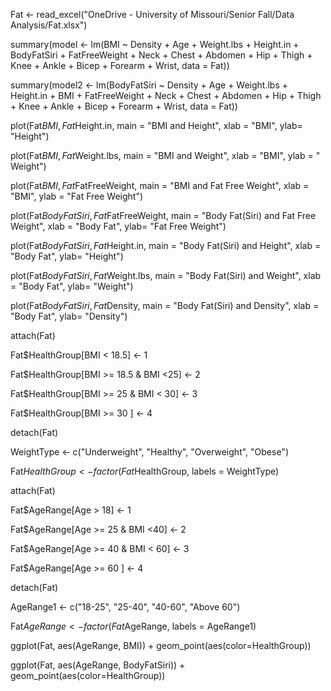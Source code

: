 Fat <- read_excel("OneDrive - University of Missouri/Senior Fall/Data Analysis/Fat.xlsx")

summary(model <- lm(BMI ~ Density + Age + 
                    Weight.lbs + Height.in + BodyFatSiri + FatFreeWeight + Neck + Chest + Abdomen + Hip + Thigh + Knee +
                    Ankle + Bicep + Forearm + Wrist, data = Fat))
                    
summary(model2 <- lm(BodyFatSiri ~ Density + Age + 
                      Weight.lbs + Height.in + BMI + FatFreeWeight + Neck + Chest + Abdomen + Hip + Thigh + Knee + 
                      Ankle + Bicep + Forearm + Wrist, data = Fat))


plot(Fat$BMI, Fat$Height.in, main = "BMI and Height", xlab = "BMI", ylab= "Height")

plot(Fat$BMI, Fat$Weight.lbs, main = "BMI and Weight", xlab = "BMI", ylab = " Weight") 

plot(Fat$BMI, Fat$FatFreeWeight, main = "BMI and Fat Free Weight", xlab = "BMI", ylab = "Fat Free Weight")


plot(Fat$BodyFatSiri, Fat$FatFreeWeight, main = "Body Fat(Siri) and Fat Free Weight", xlab = "Body Fat", ylab= "Fat Free Weight")

plot(Fat$BodyFatSiri, Fat$Height.in, main = "Body Fat(Siri) and Height", xlab = "Body Fat", ylab= "Height")

plot(Fat$BodyFatSiri, Fat$Weight.lbs, main = "Body Fat(Siri) and Weight", xlab = "Body Fat", ylab= "Weight") 

plot(Fat$BodyFatSiri, Fat$Density, main = "Body Fat(Siri) and Density", xlab = "Body Fat", ylab= "Density")



attach(Fat)

Fat$HealthGroup[BMI < 18.5] <- 1

Fat$HealthGroup[BMI >= 18.5 & BMI <25] <- 2

Fat$HealthGroup[BMI >= 25 & BMI < 30] <- 3

Fat$HealthGroup[BMI >= 30 ] <- 4

detach(Fat)

WeightType <- c("Underweight", "Healthy", "Overweight", "Obese")

Fat$HealthGroup <-factor(Fat$HealthGroup, labels = WeightType)


attach(Fat)

Fat$AgeRange[Age > 18] <- 1

Fat$AgeRange[Age >= 25 & BMI <40] <- 2

Fat$AgeRange[Age >= 40 & BMI < 60] <- 3

Fat$AgeRange[Age >= 60 ] <- 4

detach(Fat)

AgeRange1 <- c("18-25", "25-40", "40-60", "Above 60")

Fat$AgeRange <- factor(Fat$AgeRange, labels = AgeRange1)


ggplot(Fat, aes(AgeRange, BMI)) + geom_point(aes(color=HealthGroup))


ggplot(Fat, aes(AgeRange, BodyFatSiri)) + geom_point(aes(color=HealthGroup))
